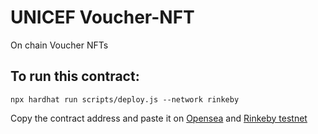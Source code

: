 # UNICEF Voucher-NFT

On chain Voucher NFTs

## To run this contract:
`npx hardhat run scripts/deploy.js --network rinkeby`

Copy the contract address and paste it on [Opensea](https://testnets.opensea.io/) and [Rinkeby testnet](https://testnets.opensea.io/)

